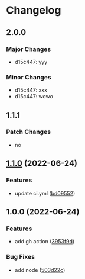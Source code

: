 # Changelog

## 2.0.0

### Major Changes

- d15c447: yyy

### Minor Changes

- d15c447: xxx
- d15c447: wowo

## 1.1.1

### Patch Changes

- no

## [1.1.0](https://github.com/lvjiaxuan/test-demo/compare/v1.0.0...v1.1.0) (2022-06-24)

### Features

- update ci.yml ([bd09552](https://github.com/lvjiaxuan/test-demo/commit/bd09552ace764b5392ed76afbe318568c1cf882f))

## 1.0.0 (2022-06-24)

### Features

- add gh action ([3953f9d](https://github.com/lvjiaxuan/test-demo/commit/3953f9dd09ecf136d88a0c2fa0973078631825d5))

### Bug Fixes

- add node ([503d22c](https://github.com/lvjiaxuan/test-demo/commit/503d22cd7165c0b0085d066c54211667ebac35b2))
